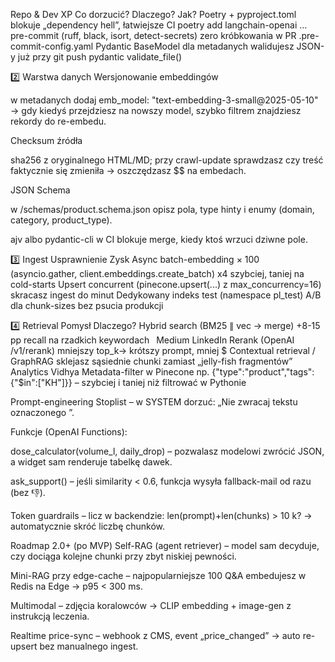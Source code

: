 Repo & Dev XP
Co dorzucić?	Dlaczego?	Jak?
Poetry + pyproject.toml	blokuje „dependency hell”, łatwiejsze CI	poetry add langchain-openai …
pre-commit (ruff, black, isort, detect-secrets)	zero króbkowania w PR	.pre-commit-config.yaml
Pydantic BaseModel dla metadanych	walidujesz JSON-y już przy git push	pydantic validate_file()

2️⃣ Warstwa danych
Wersjonowanie embeddingów

w metadanych dodaj emb_model: "text-embedding-3-small@2025-05-10" → gdy kiedyś przejdziesz na nowszy model, szybko filtrem znajdziesz rekordy do re-embedu.

Checksum źródła

sha256 z oryginalnego HTML/MD; przy crawl-update sprawdzasz czy treść faktycznie się zmieniła → oszczędzasz $$ na embedach.

JSON Schema

w /schemas/product.schema.json opisz pola, type hinty i enumy (domain, category, product_type).

ajv albo pydantic-cli w CI blokuje merge, kiedy ktoś wrzuci dziwne pole.

3️⃣ Ingest
Usprawnienie	Zysk
Async batch-embedding × 100 (asyncio.gather, client.embeddings.create_batch)	x4 szybciej, taniej na cold-starts
Upsert concurrent (pinecone.upsert(...) z max_concurrency=16)	skracasz ingest do minut
Dedykowany indeks test (namespace pl_test)	A/B dla chunk-sizes bez psucia produkcji

4️⃣ Retrieval
Pomysł	Dlaczego?
Hybrid search (BM25 ∥ vec → merge)	+8-15 pp recall na rzadkich keywordach 
Medium
LinkedIn
Rerank (OpenAI /v1/rerank)	mniejszy top_k→ krótszy prompt, mniej $
Contextual retrieval / GraphRAG	sklejasz sąsiednie chunki zamiast „jelly-fish fragmentów” 
Analytics Vidhya
Metadata-filter w Pinecone	np. {"type":"product","tags":{"$in":["KH"]}} – szybciej i taniej niż filtrować w Pythonie

Prompt-engineering
Stoplist – w SYSTEM dorzuć: „Nie zwracaj tekstu oznaczonego <!--no-translate-->”.

Funkcje (OpenAI Functions):

dose_calculator(volume_l, daily_drop) – pozwalasz modelowi zwrócić JSON, a widget sam renderuje tabelkę dawek.

ask_support() – jeśli similarity < 0.6, funkcja wysyła fallback-mail od razu (bez 👎).

Token guardrails – licz w backendzie: len(prompt)+len(chunks) > 10 k? → automatycznie skróć liczbę chunków.

 Roadmap 2.0+ (po MVP)
Self-RAG (agent retriever) – model sam decyduje, czy dociąga kolejne chunki przy zbyt niskiej pewności.

Mini-RAG przy edge-cache – najpopularniejsze 100 Q&A embedujesz w Redis na Edge → p95 < 300 ms.

Multimodal – zdjęcia koralowców → CLIP embedding + image-gen z instrukcją leczenia.

Realtime price-sync – webhook z CMS, event „price_changed” → auto re-upsert bez manualnego ingest.



